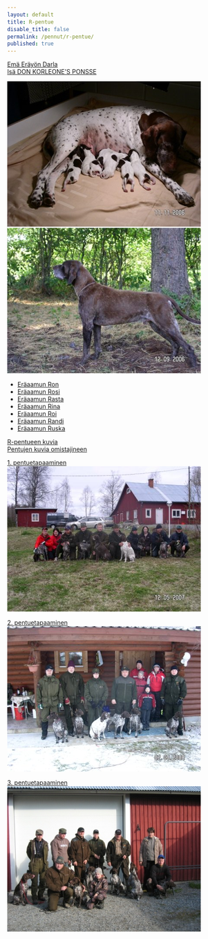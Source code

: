 ```yaml
---
layout: default
title: R-pentue
disable_title: false
permalink: /pennut/r-pentue/
published: true
---
```


[Emä Eräyön Darla](http://www.saksanseisojakerho.fi/intranet/perustiedot.php?rekisteri=FIN21974/99)  
[Isä DON KORLEONE'S PONSSE](http://www.saksanseisojakerho.fi/intranet/perustiedot.php?rekisteri=FIN37501/00)

![](/media/r-pentue/r-1.jpg)  
![](/media/r-pentue/r-2.jpg)

- [Eräaamun Ron](http://www.saksanseisojakerho.fi/intranet/perustiedot.php?rekisteri=FIN54692/06)
- [Eräaamun Rosi](http://www.saksanseisojakerho.fi/intranet/perustiedot.php?rekisteri=FIN54693/06)
- [Eräaamun Rasta](http://www.saksanseisojakerho.fi/intranet/perustiedot.php?rekisteri=FIN54694/06)
- [Eräaamun Rina](http://www.saksanseisojakerho.fi/intranet/perustiedot.php?rekisteri=FIN54695/06)
- [Eräaamun Roi](http://www.saksanseisojakerho.fi/intranet/perustiedot.php?rekisteri=FIN54696/06)
- [Eräaamun Randi](http://www.saksanseisojakerho.fi/intranet/perustiedot.php?rekisteri=FIN54697/06)
- [Eräaamun Ruska](http://www.saksanseisojakerho.fi/intranet/perustiedot.php?rekisteri=FIN54698/06)

[R-pentueen kuvia](/pennut/r-pentue/kuvia/)  
[Pentujen kuvia omistajineen](/pennut/r-pentue/kuvia-omistajineen/)

[1. pentuetapaaminen](/pennut/r-pentue/1-pentuetapaaminen/)  
![1. pentuetapaaminen](/media/r-pentue/r-pentuetapaaminen-1.jpg)

[2. pentuetapaaminen](/pennut/r-pentue/2-pentuetapaaminen/)  
![2. pentuetapaaminen](/media/r-pentue/r-pentuetapaaminen-2.jpg)

[3. pentuetapaaminen](/pennut/r-pentue/3-pentuetapaaminen/)  
![3. pentuetapaaminen](/media/r-pentue/r-pentuetapaaminen-3.jpg)
